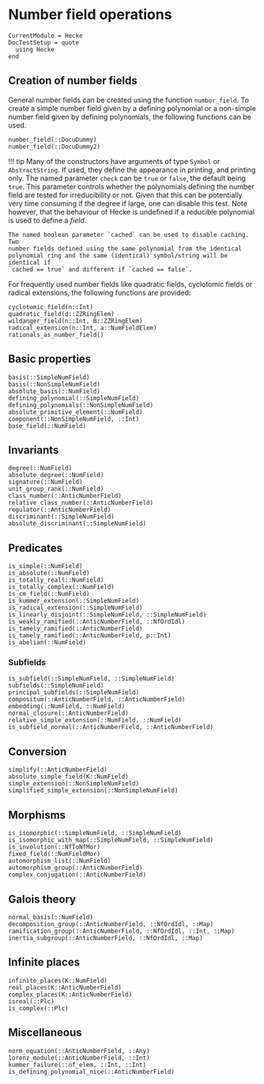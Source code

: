# Number field operations

```@meta
CurrentModule = Hecke
DocTestSetup = quote
  using Hecke
end
```

## Creation of number fields

General number fields can be created using the function `number_field`.
To create a simple number field given by a defining
polynomial or a non-simple number field given by defining polynomials, the
following functions can be used.

```@docs
number_field(::DocuDummy)
number_field(::DocuDummy2)
```

!!! tip
    Many of the constructors have arguments of type `Symbol` or
    `AbstractString`.  If used, they define the appearance in printing, and
    printing only.  The named parameter `check` can be `true` or `false`, the
    default being `true`.  This parameter controls whether the polynomials
    defining the number field are tested for irreducibility or not. Given that
    this can be potentially very time consuming if the degree if large, one can
    disable this test. Note however, that the behaviour of Hecke is undefined
    if a reducible polynomial is used to define a *field*.

    The named boolean parameter `cached` can be used to disable caching. Two
    number fields defined using the same polynomial from the identical
    polynomial ring and the same (identical) symbol/string will be identical if
    `cached == true` and different if `cached == false`.


For frequently used number fields like quadratic fields, cyclotomic fields
or radical extensions, the following functions are provided:

```@docs
cyclotomic_field(n::Int)
quadratic_field(d::ZZRingElem)
wildanger_field(n::Int, B::ZZRingElem)
radical_extension(n::Int, a::NumFieldElem)
rationals_as_number_field()
```

## Basic properties

```@docs
basis(::SimpleNumField)
basis(::NonSimpleNumField)
absolute_basis(::NumField)
defining_polynomial(::SimpleNumField)
defining_polynomials(::NonSimpleNumField)
absolute_primitive_element(::NumField)
component(::NonSimpleNumField, ::Int)
base_field(::NumField)
```

## Invariants

```@docs
degree(::NumField)
absolute_degree(::NumField)
signature(::NumField)
unit_group_rank(::NumField)
class_number(::AnticNumberField)
relative_class_number(::AnticNumberField)
regulator(::AnticNumberField)
discriminant(::SimpleNumField)
absolute_discriminant(::SimpleNumField)
```

## Predicates

```@docs
is_simple(::NumField)
is_absolute(::NumField)
is_totally_real(::NumField)
is_totally_complex(::NumField)
is_cm_field(::NumField)
is_kummer_extension(::SimpleNumField)
is_radical_extension(::SimpleNumField)
is_linearly_disjoint(::SimpleNumField, ::SimpleNumField)
is_weakly_ramified(::AnticNumberField, ::NfOrdIdl)
is_tamely_ramified(::AnticNumberField)
is_tamely_ramified(::AnticNumberField, p::Int)
is_abelian(::NumField)
```

### Subfields

```@docs
is_subfield(::SimpleNumField, ::SimpleNumField)
subfields(::SimpleNumField)
principal_subfields(::SimpleNumField)
compositum(::AnticNumberField, ::AnticNumberField)
embedding(::NumField, ::NumField)
normal_closure(::AnticNumberField)
relative_simple_extension(::NumField, ::NumField)
is_subfield_normal(::AnticNumberField, ::AnticNumberField)
```

## Conversion

```@docs
simplify(::AnticNumberField)
absolute_simple_field(K::NumField)
simple_extension(::NonSimpleNumField)
simplified_simple_extension(::NonSimpleNumField)
```

## Morphisms

```@docs
is_isomorphic(::SimpleNumField, ::SimpleNumField)
is_isomorphic_with_map(::SimpleNumField, ::SimpleNumField)
is_involution(::NfToNfMor)
fixed_field(::NumFieldMor)
automorphism_list(::NumField)
automorphism_group(::AnticNumberField)
complex_conjugation(::AnticNumberField)
```

## Galois theory

```@docs
normal_basis(::NumField)
decomposition_group(::AnticNumberField, ::NfOrdIdl, ::Map)
ramification_group(::AnticNumberField, ::NfOrdIdl, ::Int, ::Map)
inertia_subgroup(::AnticNumberField, ::NfOrdIdl, ::Map)
```

## Infinite places

```@docs
infinite_places(K::NumField)
real_places(K::AnticNumberField)
complex_places(K::AnticNumberField)
isreal(::Plc)
is_complex(::Plc)
```

## Miscellaneous

```@docs
norm_equation(::AnticNumberField, ::Any)
lorenz_module(::AnticNumberField, ::Int)
kummer_failure(::nf_elem, ::Int, ::Int)
is_defining_polynomial_nice(::AnticNumberField)
```
